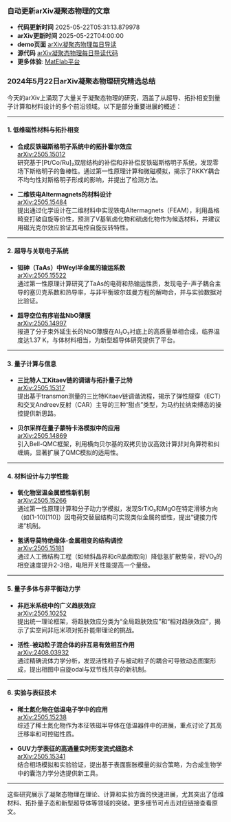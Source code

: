 ### 自动更新arXiv凝聚态物理的文章
  - **代码更新时间** 2025-05-22T05:31:13.879978
  - **arXiv更新时间** 2025-05-22T04:00:00
  - **demo页面** [arXiv凝聚态物理每日导读](https://iopwsy.github.io/arXiv_cond-mat/)
  - **源代码** [arXiv凝聚态物理每日导读代码](https://github.com/iopwsy/arXiv_cond-mat/)
  - **更多体验**: [MatElab平台](https://in.iphy.ac.cn/eln/#/recday)

### 2024年5月22日arXiv凝聚态物理研究精选总结

今天的arXiv上涌现了大量关于凝聚态物理的研究，涵盖了从超导、拓扑相变到量子计算和材料设计的多个前沿领域。以下是部分重要进展的概述：

---

#### **1. 低维磁性材料与拓扑相变**
- **合成反铁磁斯格明子系统中的拓扑霍尔效应**  
  [arXiv:2505.15012](https://arxiv.org/abs/2505.15012)  
  研究基于[Pt/Co/Ru]₂双层结构的补偿和非补偿反铁磁斯格明子系统，发现零场下斯格明子的鲁棒性。通过第一性原理计算和微磁模拟，揭示了RKKY耦合不均匀性对斯格明子形成的影响，并提出了检测方法。

- **二维铁电Altermagnets的材料设计**  
  [arXiv:2505.15484](https://arxiv.org/abs/2505.15484)  
  提出通过化学设计在二维材料中实现铁电Altermagnets（FEAM），利用晶格畸变打破自旋等价性，预测了V基氧卤化物和硫卤化物作为候选材料，并建议用磁光克尔效应验证其电控自旋反转特性。

---

#### **2. 超导与关联电子系统**
- **钽砷（TaAs）中Weyl半金属的输运系数**  
  [arXiv:2505.15522](https://arxiv.org/abs/2505.15522)  
  通过第一性原理计算研究了TaAs的电荷和热输运性质，发现电子-声子耦合主导的塞贝克系数和热导率，与非平衡玻尔兹曼方程的解吻合，并与实验数据对比验证。

- **超导空位有序岩盐NbO薄膜**  
  [arXiv:2505.14997](https://arxiv.org/abs/2505.14997)  
  报道了分子束外延生长的NbO薄膜在Al₂O₃衬底上的高质量单相合成，临界温度达1.37 K，与体材料相当，为新型超导体研究提供了平台。

---

#### **3. 量子计算与信息**
- **三比特人工Kitaev链的调谐与拓扑量子比特**  
  [arXiv:2505.15317](https://arxiv.org/abs/2505.15317)  
  提出基于transmon测量的三比特Kitaev链调谐流程，揭示了弹性隧穿（ECT）和交叉Andreev反射（CAR）主导的三种“甜点”类型，为马约拉纳束缚态的操控提供新思路。

- **贝尔采样在量子蒙特卡洛模拟中的应用**  
  [arXiv:2505.14869](https://arxiv.org/abs/2505.14869)  
  引入Bell-QMC框架，利用横向贝尔基的双拷贝协议高效计算非对角算符和纠缠熵，显著扩展了QMC模拟的适用性。

---

#### **4. 材料设计与力学性能**
- **氧化物室温金属塑性新机制**  
  [arXiv:2505.15266](https://arxiv.org/abs/2505.15266)  
  通过第一性原理计算和分子动力学模拟，发现SrTiO₃和MgO在特定滑移方向（如(1-10)[110]）因电荷交替层结构可实现类似金属的塑性，提出“键接力传递”机制。

- **氢诱导莫特绝缘体-金属相变的结构调控**  
  [arXiv:2505.15181](https://arxiv.org/abs/2505.15181)  
  通过人工微结构工程（如倾斜晶界和cR晶面取向）降低氢扩散势垒，将VO₂的相变速度提升2-3倍，电阻开关性能提高一个量级。

---

#### **5. 量子多体与非平衡动力学**
- **非厄米系统中的广义趋肤效应**  
  [arXiv:2505.10252](https://arxiv.org/abs/2505.10252)  
  提出统一理论框架，将趋肤效应分类为“全局趋肤效应”和“相对趋肤效应”，揭示了实空间非厄米项对拓扑能带理论的挑战。

- **活性-被动粒子混合体的非互易有效相互作用**  
  [arXiv:2408.03932](https://arxiv.org/abs/2408.03932)  
  通过精确流体力学分析，发现活性粒子与被动粒子的耦合可导致动态图案形成，提出相图中自旋odal与双节线共存的新机制。

---

#### **6. 实验与表征技术**
- **稀土氮化物在低温电子学中的应用**  
  [arXiv:2505.15238](https://arxiv.org/abs/2505.15238)  
  综述了稀土氮化物作为本征铁磁半导体在低温器件中的进展，重点讨论了其高迁移率和可控磁性质。

- **GUV力学表征的高通量实时形变流式细胞术**  
  [arXiv:2505.15341](https://arxiv.org/abs/2505.15341)  
  结合相场模拟和实验验证，提出基于表面膨胀模量的拟合策略，为合成生物学中的囊泡力学分选提供新工具。

---

这些研究展示了凝聚态物理在理论、计算和实验方面的快速进展，尤其突出了低维材料、拓扑量子态和新型超导体等领域的突破。更多细节可点击对应链接查看原文。